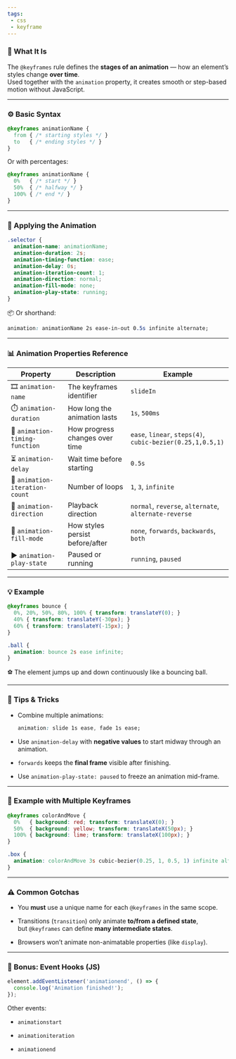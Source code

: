 ```yaml
---
tags: 
 - css
 - keyframe
---
```


### 🧩 What It Is

The `@keyframes` rule defines the **stages of an animation** — how an element’s styles change **over time**.  
Used together with the `animation` property, it creates smooth or step-based motion without JavaScript.

---

### ⚙️ Basic Syntax

```css
@keyframes animationName {
  from { /* starting styles */ }
  to   { /* ending styles */ }
}
```

Or with percentages:

```css
@keyframes animationName {
  0%   { /* start */ }
  50%  { /* halfway */ }
  100% { /* end */ }
}
```

---

### 🧱 Applying the Animation

```css
.selector {
  animation-name: animationName;
  animation-duration: 2s;
  animation-timing-function: ease;
  animation-delay: 0s;
  animation-iteration-count: 1;
  animation-direction: normal;
  animation-fill-mode: none;
  animation-play-state: running;
}
```

📦 Or shorthand:

```css
animation: animationName 2s ease-in-out 0.5s infinite alternate;
```

---

### 📊 Animation Properties Reference

|Property|Description|Example|
|---|---|---|
|🎞️ `animation-name`|The keyframes identifier|`slideIn`|
|⏱️ `animation-duration`|How long the animation lasts|`1s`, `500ms`|
|🧮 `animation-timing-function`|How progress changes over time|`ease`, `linear`, `steps(4)`, `cubic-bezier(0.25,1,0.5,1)`|
|⏳ `animation-delay`|Wait time before starting|`0.5s`|
|🔁 `animation-iteration-count`|Number of loops|`1`, `3`, `infinite`|
|🔄 `animation-direction`|Playback direction|`normal`, `reverse`, `alternate`, `alternate-reverse`|
|🧍 `animation-fill-mode`|How styles persist before/after|`none`, `forwards`, `backwards`, `both`|
|▶️ `animation-play-state`|Paused or running|`running`, `paused`|

---

### 💡 Example

```css
@keyframes bounce {
  0%, 20%, 50%, 80%, 100% { transform: translateY(0); }
  40% { transform: translateY(-30px); }
  60% { transform: translateY(-15px); }
}

.ball {
  animation: bounce 2s ease infinite;
}
```

⚽ The element jumps up and down continuously like a bouncing ball.

---

### 🧠 Tips & Tricks

- Combine multiple animations:
    
    ```css
    animation: slide 1s ease, fade 1s ease;
    ```
    
- Use `animation-delay` with **negative values** to start midway through an animation.
    
- `forwards` keeps the **final frame** visible after finishing.
    
- Use `animation-play-state: paused` to freeze an animation mid-frame.
    

---

### 🧩 Example with Multiple Keyframes

```css
@keyframes colorAndMove {
  0%   { background: red; transform: translateX(0); }
  50%  { background: yellow; transform: translateX(50px); }
  100% { background: lime; transform: translateX(100px); }
}

.box {
  animation: colorAndMove 3s cubic-bezier(0.25, 1, 0.5, 1) infinite alternate;
}
```

---

### ⚠️ Common Gotchas

- You **must** use a unique name for each `@keyframes` in the same scope.
    
- Transitions (`transition`) only animate **to/from a defined state**,  
    but `@keyframes` can define **many intermediate states**.
    
- Browsers won’t animate non-animatable properties (like `display`).
    

---

### 🧮 Bonus: Event Hooks (JS)

```js
element.addEventListener('animationend', () => {
  console.log('Animation finished!');
});
```

Other events:

- `animationstart`
    
- `animationiteration`
    
- `animationend`
    